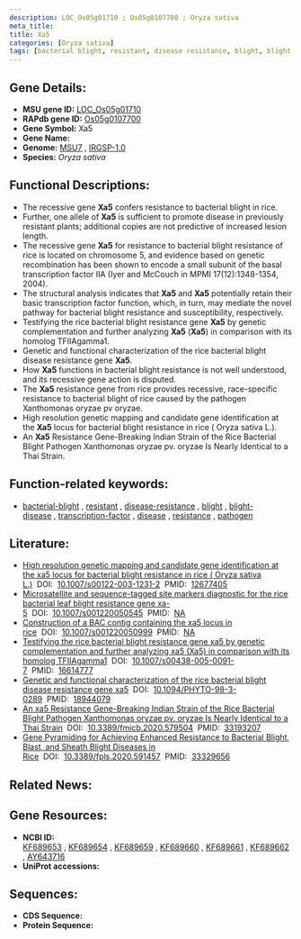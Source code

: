 ```yaml
---
description: LOC_Os05g01710 ; Os05g0107700 ; Oryza sativa
meta_title:
title: Xa5
categories: [Oryza sativa]
tags: [bacterial blight, resistant, disease resistance, blight, blight disease, transcription factor, disease, resistance, pathogen]
---
```


## Gene Details:
- **MSU gene ID:** [LOC_Os05g01710](http://rice.uga.edu/cgi-bin/ORF_infopage.cgi?orf=LOC_Os05g01710)  
- **RAPdb gene ID:** [Os05g0107700](https://rapdb.dna.affrc.go.jp/locus/?name=Os05g0107700)  
- **Gene Symbol:** Xa5
- **Gene Name:**
- **Genome:**  [MSU7](http://rice.uga.edu/)&nbsp;,&nbsp;[IRGSP-1.0](https://rapdb.dna.affrc.go.jp/download/irgsp1.html)
- **Species:** *Oryza sativa*

## Functional Descriptions:
   - The recessive gene **Xa5** confers resistance to bacterial blight in rice.
   - Further, one allele of **Xa5** is sufficient to promote disease in previously resistant plants; additional copies are not predictive of increased lesion length.
   - The recessive gene **Xa5** for resistance to bacterial blight resistance of rice is located on chromosome 5, and evidence based on genetic recombination has been shown to encode a small subunit of the basal transcription factor IIA (Iyer and McCouch in MPMI 17(12):1348-1354, 2004).
   - The structural analysis indicates that **Xa5** and **Xa5** potentially retain their basic transcription factor function, which, in turn, may mediate the novel pathway for bacterial blight resistance and susceptibility, respectively.
   - Testifying the rice bacterial blight resistance gene **Xa5** by genetic complementation and further analyzing **Xa5** (**Xa5**) in comparison with its homolog TFIIAgamma1.
   - Genetic and functional characterization of the rice bacterial blight disease resistance gene **Xa5**.
   - How **Xa5** functions in bacterial blight resistance is not well understood, and its recessive gene action is disputed.
   - The **Xa5** resistance gene from rice provides recessive, race-specific resistance to bacterial blight of rice caused by the pathogen Xanthomonas oryzae pv oryzae.
   - High resolution genetic mapping and candidate gene identification at the **Xa5** locus for bacterial blight resistance in rice ( Oryza sativa L.).
   - An **Xa5** Resistance Gene-Breaking Indian Strain of the Rice Bacterial Blight Pathogen Xanthomonas oryzae pv. oryzae Is Nearly Identical to a Thai Strain.

## Function-related keywords:
   - [bacterial-blight](/tags/bacterial-blight/)&nbsp;,&nbsp;[resistant](/tags/resistant/)&nbsp;,&nbsp;[disease-resistance](/tags/disease-resistance/)&nbsp;,&nbsp;[blight](/tags/blight/)&nbsp;,&nbsp;[blight-disease](/tags/blight-disease/)&nbsp;,&nbsp;[transcription-factor](/tags/transcription-factor/)&nbsp;,&nbsp;[disease](/tags/disease/)&nbsp;,&nbsp;[resistance](/tags/resistance/)&nbsp;,&nbsp;[pathogen](/tags/pathogen/)

## Literature:
   - [High resolution genetic mapping and candidate gene identification at the xa5 locus for bacterial blight resistance in rice ( Oryza sativa L.)](https://www.doi.org/10.1007/s00122-003-1231-2)&nbsp;&nbsp;DOI:&nbsp;&nbsp;[10.1007/s00122-003-1231-2](https://www.doi.org/10.1007/s00122-003-1231-2)&nbsp;&nbsp;PMID:&nbsp;&nbsp;[12677405](https://pubmed.ncbi.nlm.nih.gov/12677405/)
   - [Microsatellite and sequence-tagged site markers diagnostic for the rice bacterial leaf blight resistance gene xa-5](https://www.doi.org/10.1007/s001220050545)&nbsp;&nbsp;DOI:&nbsp;&nbsp;[10.1007/s001220050545](https://www.doi.org/10.1007/s001220050545)&nbsp;&nbsp;PMID:&nbsp;&nbsp;[NA](https://pubmed.ncbi.nlm.nih.gov/NA/)
   - [Construction of a BAC contig containing the xa5 locus in rice](https://www.doi.org/10.1007/s001220050999)&nbsp;&nbsp;DOI:&nbsp;&nbsp;[10.1007/s001220050999](https://www.doi.org/10.1007/s001220050999)&nbsp;&nbsp;PMID:&nbsp;&nbsp;[NA](https://pubmed.ncbi.nlm.nih.gov/NA/)
   - [Testifying the rice bacterial blight resistance gene xa5 by genetic complementation and further analyzing xa5 (Xa5) in comparison with its homolog TFIIAgamma1](https://www.doi.org/10.1007/s00438-005-0091-7)&nbsp;&nbsp;DOI:&nbsp;&nbsp;[10.1007/s00438-005-0091-7](https://www.doi.org/10.1007/s00438-005-0091-7)&nbsp;&nbsp;PMID:&nbsp;&nbsp;[16614777](https://pubmed.ncbi.nlm.nih.gov/16614777/)
   - [Genetic and functional characterization of the rice bacterial blight disease resistance gene xa5](https://www.doi.org/10.1094/PHYTO-98-3-0289)&nbsp;&nbsp;DOI:&nbsp;&nbsp;[10.1094/PHYTO-98-3-0289](https://www.doi.org/10.1094/PHYTO-98-3-0289)&nbsp;&nbsp;PMID:&nbsp;&nbsp;[18944079](https://pubmed.ncbi.nlm.nih.gov/18944079/)
   - [An xa5 Resistance Gene-Breaking Indian Strain of the Rice Bacterial Blight Pathogen Xanthomonas oryzae pv. oryzae Is Nearly Identical to a Thai Strain](https://www.doi.org/10.3389/fmicb.2020.579504)&nbsp;&nbsp;DOI:&nbsp;&nbsp;[10.3389/fmicb.2020.579504](https://www.doi.org/10.3389/fmicb.2020.579504)&nbsp;&nbsp;PMID:&nbsp;&nbsp;[33193207](https://pubmed.ncbi.nlm.nih.gov/33193207/)
   - [Gene Pyramiding for Achieving Enhanced Resistance to Bacterial Blight, Blast, and Sheath Blight Diseases in Rice](https://www.doi.org/10.3389/fpls.2020.591457)&nbsp;&nbsp;DOI:&nbsp;&nbsp;[10.3389/fpls.2020.591457](https://www.doi.org/10.3389/fpls.2020.591457)&nbsp;&nbsp;PMID:&nbsp;&nbsp;[33329656](https://pubmed.ncbi.nlm.nih.gov/33329656/)

## Related News:

## Gene Resources:
- **NCBI ID:**  [KF689653](http://www.ncbi.nlm.nih.gov/nuccore/KF689653)&nbsp;,&nbsp;[KF689654](http://www.ncbi.nlm.nih.gov/nuccore/KF689654)&nbsp;,&nbsp;[KF689659](http://www.ncbi.nlm.nih.gov/nuccore/KF689659)&nbsp;,&nbsp;[KF689660](http://www.ncbi.nlm.nih.gov/nuccore/KF689660)&nbsp;,&nbsp;[KF689661](http://www.ncbi.nlm.nih.gov/nuccore/KF689661)&nbsp;,&nbsp;[KF689662](http://www.ncbi.nlm.nih.gov/nuccore/KF689662)&nbsp;,&nbsp;[AY643716](http://www.ncbi.nlm.nih.gov/nuccore/AY643716)
- **UniProt accessions:** [](https://www.uniprot.org/uniprotkb//entry)

## Sequences:
- **CDS Sequence:**
- **Protein Sequence:**
